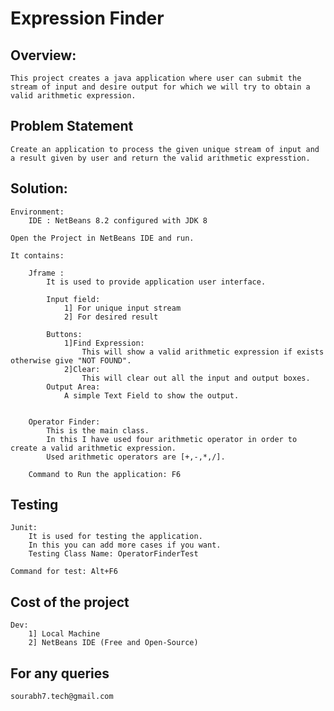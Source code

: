 # Expression Finder

## Overview:
	This project creates a java application where user can submit the stream of input and desire output for which we will try to obtain a valid arithmetic expression.
	
## Problem Statement
	Create an application to process the given unique stream of input and a result given by user and return the valid arithmetic expresstion.
	
## Solution:
	Environment:
		IDE : NetBeans 8.2 configured with JDK 8 
		
	Open the Project in NetBeans IDE and run.
	
	It contains:
	
		Jframe : 
			It is used to provide application user interface.
			
			Input field:
				1] For unique input stream
				2] For desired result
				
			Buttons:
				1]Find Expression:
					This will show a valid arithmetic expression if exists otherwise give "NOT FOUND".
				2]Clear:
					This will clear out all the input and output boxes.
			Output Area:
				A simple Text Field to show the output. 
			
		
		Operator Finder:
		    This is the main class.
			In this I have used four arithmetic operator in order to create a valid arithmetic expression.
			Used arithmetic operators are [+,-,*,/].
			
		Command to Run the application: F6
		    
			
	
## Testing

    Junit:
        It is used for testing the application.
        In this you can add more cases if you want.
        Testing Class Name: OperatorFinderTest
        
    Command for test: Alt+F6

        
        		
	
## Cost of the project
	Dev:
		1] Local Machine
		2] NetBeans IDE (Free and Open-Source)
		
		
## For any queries
    sourabh7.tech@gmail.com
		

	
	
	

